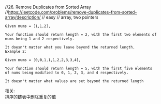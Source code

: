 //26. Remove Duplicates from Sorted Array
//https://leetcode.com/problems/remove-duplicates-from-sorted-array/description/
// easy
// array, two pointers

```
Given nums = [1,1,2],

Your function should return length = 2, with the first two elements of nums being 1 and 2 respectively.

It doesn't matter what you leave beyond the returned length.
Example 2:

Given nums = [0,0,1,1,1,2,2,3,3,4],

Your function should return length = 5, with the first five elements of nums being modified to 0, 1, 2, 3, and 4 respectively.

It doesn't matter what values are set beyond the returned length
```


相关:  
排序的链表中删除重复的值  

